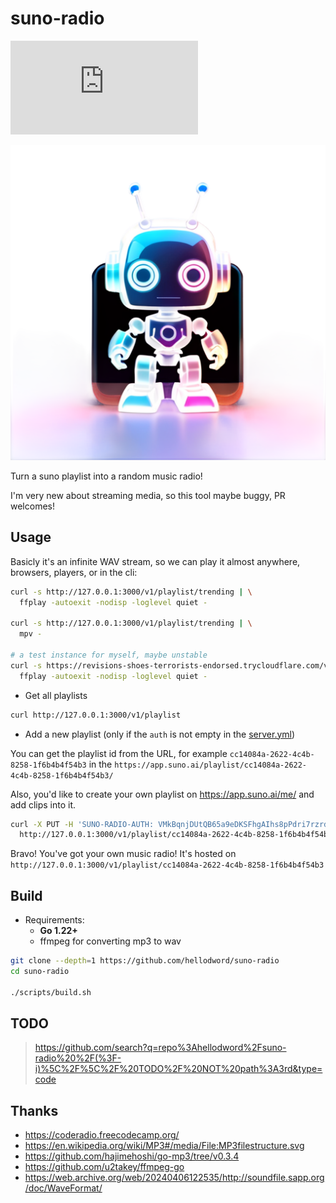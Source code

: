 # suno-radio

[![Matrix Space](https://img.shields.io/matrix/suno-radio:matrix.org)](https://matrix.to/#/#suno-radio:matrix.org)

![](./images/logo.png)

Turn a suno playlist into a random music radio!

I'm very new about streaming media, so this tool maybe buggy, PR welcomes!

## Usage

Basicly it's an infinite WAV stream, so we can play it almost anywhere, browsers, players, or in the cli:

```sh
curl -s http://127.0.0.1:3000/v1/playlist/trending | \
  ffplay -autoexit -nodisp -loglevel quiet -

curl -s http://127.0.0.1:3000/v1/playlist/trending | \
  mpv -

# a test instance for myself, maybe unstable
curl -s https://revisions-shoes-terrorists-endorsed.trycloudflare.com/v1/playlist/trending | \
  ffplay -autoexit -nodisp -loglevel quiet -
```

- Get all playlists

```sh
curl http://127.0.0.1:3000/v1/playlist
```

- Add a new playlist (only if the `auth` is not empty in the [server.yml](./server.yml))

You can get the playlist id from the URL, for example `cc14084a-2622-4c4b-8258-1f6b4b4f54b3` in the `https://app.suno.ai/playlist/cc14084a-2622-4c4b-8258-1f6b4b4f54b3/`

Also, you'd like to create your own playlist on https://app.suno.ai/me/ and add clips into it.

```sh
curl -X PUT -H 'SUNO-RADIO-AUTH: VMkBqnjDUtQB65a9eDKSFhgAIhs8pPdri7rzrd7RO2w' \
  http://127.0.0.1:3000/v1/playlist/cc14084a-2622-4c4b-8258-1f6b4b4f54b3
```

Bravo! You've got your own music radio! It's hosted on `http://127.0.0.1:3000/v1/playlist/cc14084a-2622-4c4b-8258-1f6b4b4f54b3`

## Build

- Requirements:
  - **Go 1.22+**
  - ffmpeg for converting mp3 to wav

```sh
git clone --depth=1 https://github.com/hellodword/suno-radio
cd suno-radio

./scripts/build.sh
```

## TODO

> https://github.com/search?q=repo%3Ahellodword%2Fsuno-radio%20%2F(%3F-i)%5C%2F%5C%2F%20TODO%2F%20NOT%20path%3A3rd&type=code

## Thanks

- https://coderadio.freecodecamp.org/
- https://en.wikipedia.org/wiki/MP3#/media/File:MP3filestructure.svg
- https://github.com/hajimehoshi/go-mp3/tree/v0.3.4
- https://github.com/u2takey/ffmpeg-go
- https://web.archive.org/web/20240406122535/http://soundfile.sapp.org/doc/WaveFormat/
